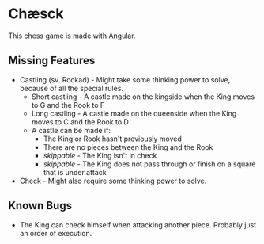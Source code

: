 # Chæsck

This chess game is made with Angular.

## Missing Features

- Castling (sv. Rockad) - Might take some thinking power to solve, because of all the special rules.
  - Short castling - A castle made on the kingside when the King moves to G and the Rook to F
  - Long castling - A castle made on the queenside when the King moves to C and the Rook to D
  - A castle can be made if:
    - The King or Rook hasn't previously moved
    - There are no pieces between the King and the Rook
    - *skippable* - The King isn't in check
    - *skippable* - The King does not pass through or finish on a square that is under attack
- Check - Might also require some thinking power to solve.

## Known Bugs

- The King can check himself when attacking another piece. Probably just an order of execution.
